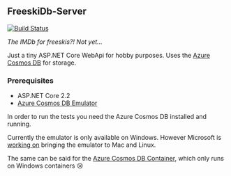 ## FreeskiDb-Server

[![Build Status](https://dev.azure.com/mmalvik/FreeskiDb-Server/_apis/build/status/mmalvik.FreeskiDb-Server?branchName=master)](https://dev.azure.com/mmalvik/FreeskiDb-Server/_build/latest?definitionId=2&branchName=master)

_The IMDb for freeskis?! Not yet..._

Just a tiny ASP.NET Core WebApi for hobby purposes.
Uses the [Azure Cosmos DB](https://docs.microsoft.com/en-us/azure/cosmos-db/introduction) for storage.

### Prerequisites
- ASP.NET Core 2.2
- [Azure Cosmos DB Emulator](https://docs.microsoft.com/en-us/azure/cosmos-db/local-emulator)

In order to run the tests you need the Azure Cosmos DB installed and running.

Currently the emulator is only available on Windows. However Microsoft is [working on](https://feedback.azure.com/forums/263030-azure-cosmos-db/suggestions/18533509-add-documentdb-emulator-support-for-mac-os-x-and) bringing the emulator to Mac and Linux.

The same can be said for the [Azure Cosmos DB Container](https://github.com/Azure/azure-cosmos-db-emulator-docker), which only runs on Windows containers 😢